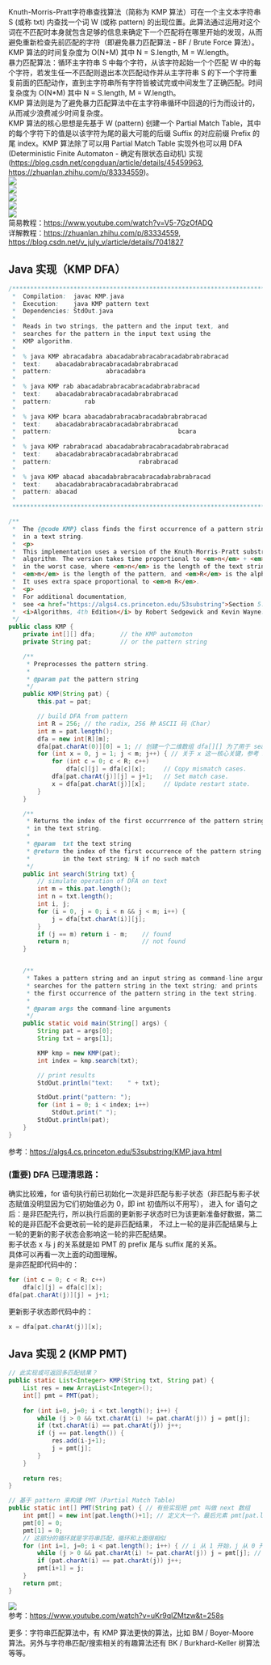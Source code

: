 Knuth-Morris-Pratt字符串查找算法（简称为 KMP 算法）可在一个主文本字符串 S (或称 txt) 内查找一个词 W (或称 pattern) 的出现位置。此算法通过运用对这个词在不匹配时本身就包含足够的信息来确定下一个匹配将在哪里开始的发现，从而避免重新检查先前匹配的字符（即避免暴力匹配算法 - BF / Brute Force 算法）。KMP 算法的时间复杂度为 O(N+M) 其中 N = S.length, M = W.length。  
暴力匹配算法：循环主字符串 S 中每个字符，从该字符起始一个个匹配 W 中的每个字符，若发生任一不匹配则退出本次匹配动作并从主字符串 S 的下一个字符重复前面的匹配动作，直到主字符串所有字符皆被试完或中间发生了正确匹配。时间复杂度为 O(N*M) 其中 N = S.length, M = W.length。  
KMP 算法则是为了避免暴力匹配算法中在主字符串循环中回退的行为而设计的，从而减少浪费减少时间复杂度。  
KMP 算法的核心思想是先基于 W (pattern) 创建一个 Partial Match Table，其中的每个字符下的值是以该字符为尾的最大可能的后缀 Suffix 的对应前缀 Prefix 的尾 index。KMP 算法除了可以用 Partial Match Table 实现外也可以用 DFA (Deterministic Finite Automaton - 确定有限状态自动机) 实现 (https://blog.csdn.net/congduan/article/details/45459963, https://zhuanlan.zhihu.com/p/83334559)。  
![](KMP(PMT).png)  
![](KMP(Example).png)  
![](KMP(DFA).png)  
![](KMP(DFA2).png)  
![](KMP(DFA3).webp)  
简易教程：https://www.youtube.com/watch?v=V5-7GzOfADQ  
详解教程：https://zhuanlan.zhihu.com/p/83334559, https://blog.csdn.net/v_july_v/article/details/7041827  
    
  
  
## Java 实现（KMP DFA）
```java
/******************************************************************************
 *  Compilation:  javac KMP.java
 *  Execution:    java KMP pattern text
 *  Dependencies: StdOut.java
 *
 *  Reads in two strings, the pattern and the input text, and
 *  searches for the pattern in the input text using the
 *  KMP algorithm.
 *
 *  % java KMP abracadabra abacadabrabracabracadabrabrabracad
 *  text:    abacadabrabracabracadabrabrabracad 
 *  pattern:               abracadabra          
 *
 *  % java KMP rab abacadabrabracabracadabrabrabracad
 *  text:    abacadabrabracabracadabrabrabracad 
 *  pattern:         rab
 *
 *  % java KMP bcara abacadabrabracabracadabrabrabracad
 *  text:    abacadabrabracabracadabrabrabracad 
 *  pattern:                                   bcara
 *
 *  % java KMP rabrabracad abacadabrabracabracadabrabrabracad 
 *  text:    abacadabrabracabracadabrabrabracad
 *  pattern:                        rabrabracad
 *
 *  % java KMP abacad abacadabrabracabracadabrabrabracad
 *  text:    abacadabrabracabracadabrabrabracad
 *  pattern: abacad
 *
 ******************************************************************************/

/**
 *  The {@code KMP} class finds the first occurrence of a pattern string
 *  in a text string.
 *  <p>
 *  This implementation uses a version of the Knuth-Morris-Pratt substring search
 *  algorithm. The version takes time proportional to <em>n</em> + <em>m R</em>
 *  in the worst case, where <em>n</em> is the length of the text string,
 *  <em>m</em> is the length of the pattern, and <em>R</em> is the alphabet size.
 *  It uses extra space proportional to <em>m R</em>.
 *  <p>
 *  For additional documentation,
 *  see <a href="https://algs4.cs.princeton.edu/53substring">Section 5.3</a> of
 *  <i>Algorithms, 4th Edition</i> by Robert Sedgewick and Kevin Wayne.
 */
public class KMP {
    private int[][] dfa;       // the KMP automoton
    private String pat;        // or the pattern string

    /**
     * Preprocesses the pattern string.
     *
     * @param pat the pattern string
     */
    public KMP(String pat) {
        this.pat = pat;

        // build DFA from pattern
        int R = 256; // the radix, 256 种 ASCII 码（Char）
        int m = pat.length();
        dfa = new int[R][m]; 
        dfa[pat.charAt(0)][0] = 1; // 创建一个二维数组 dfa[][] 为了用于 search 函数中 -- 维度 1 是指 search 的 for 循环中某次输入的 text 的一个字符/Char，维度 2 是指 search 的上一个输入的字符/Char 已匹配到 pattern 的索引。
        for (int x = 0, j = 1; j < m; j++) { // 关于 x 这一核心关键，参考 https://zhuanlan.zhihu.com/p/83334559, 尤其看其中的 https://pic4.zhimg.com/v2-6594ba99da1f3c8ea609d0b24be448cb_b.webp
            for (int c = 0; c < R; c++) 
                dfa[c][j] = dfa[c][x];     // Copy mismatch cases. 
            dfa[pat.charAt(j)][j] = j+1;   // Set match case. 
            x = dfa[pat.charAt(j)][x];     // Update restart state. 
        } 
    } 

    /**
     * Returns the index of the first occurrrence of the pattern string
     * in the text string.
     *
     * @param  txt the text string
     * @return the index of the first occurrence of the pattern string
     *         in the text string; N if no such match
     */
    public int search(String txt) {
        // simulate operation of DFA on text
        int m = this.pat.length();
        int n = txt.length();
        int i, j;
        for (i = 0, j = 0; i < n && j < m; i++) {
            j = dfa[txt.charAt(i)][j];
        }
        if (j == m) return i - m;    // found
        return n;                    // not found
    }


    /** 
     * Takes a pattern string and an input string as command-line arguments;
     * searches for the pattern string in the text string; and prints
     * the first occurrence of the pattern string in the text string.
     *
     * @param args the command-line arguments
     */
    public static void main(String[] args) {
        String pat = args[0];
        String txt = args[1];

        KMP kmp = new KMP(pat);
        int index = kmp.search(txt);

        // print results
        StdOut.println("text:    " + txt);

        StdOut.print("pattern: ");
        for (int i = 0; i < index; i++)
            StdOut.print(" ");
        StdOut.println(pat);
    }
}
```
参考：https://algs4.cs.princeton.edu/53substring/KMP.java.html  
### (重要) DFA 已理清思路：  
确实比较难，for 语句执行前已初始化一次是非匹配与影子状态（非匹配与影子状态赋值没明显因为它们初始值必为 0，即 int 初值所以不用写），
进入 for 语句之后：是非匹配先行，所以执行后面的更新影子状态时已为该更新准备好数据，第二轮的是非匹配不会更改前一轮的是非匹配结果，
不过上一轮的是非匹配结果与上一轮的更新的影子状态会影响这一轮的非匹配结果。  
影子状态 x 与 j 的关系就是如 PMT 的 prefix 尾与 suffix 尾的关系。  
具体可以再看一次上面的动图理解。  
是非匹配即代码中的：  
```java
for (int c = 0; c < R; c++) 
    dfa[c][j] = dfa[c][x];
dfa[pat.charAt(j)][j] = j+1;
```
更新影子状态即代码中的：  
```java
x = dfa[pat.charAt(j)][x];
```
  
  
  
## Java 实现 2 (KMP PMT)
```java
// 此实现或可返回多匹配结果？
public static List<Integer> KMP(String txt, String pat) {
    List res = new ArrayList<Integer>();
    int[] pmt = PMT(pat);
    
    for (int i=0, j=0; i < txt.length(); i++) {
        while (j > 0 && txt.charAt(i) != pat.charAt(j)) j = pmt[j];
        if (txt.charAt(i) == pat.charAt(j)) j++;
        if (j == pat.length()) {
            res.add(i-j+1);
            j = pmt[j];
        }
    }
    
    return res;
}

// 基于 pattern 来构建 PMT (Partial Match Table)
public static int[] PMT(String pat) { // 有些实现把 pmt 叫做 next 数组
    int pmt[] = new int[pat.length()+1]; // 定义大一个，最后元素 pmt[pat.length()] 指向 LPS 最长前缀的最尾元素的索引值
    pmt[0] = 0;
    pmt[1] = 0;
    // 这部分的循环就是字符串匹配，循环和上面很相似
    for (int i=1, j=0; i < pat.length(); i++) { // i 从 1 开始，j 从 0 开始是因为 LPS (len of the longest prefix of pat[0...j] which is also the suffix) 从索引 0 和 1 就可以开始对比，比如若 pat 为 AAXXX 时，PMT 就是 [0,0,1,x,x,x]，即在 pat[0...1] 时 pat[1] 为 pat[0] 的 LPS
        while (j > 0 && pat.charAt(i) != pat.charAt(j)) j = pmt[j]; // 比如 pat: ABCABDABCABC 或 ABCABDABCABD
        if (pat.charAt(i) == pat.charAt(j)) j++;
        pmt[i+1] = j;
    }
    return pmt;
}
```
![](KMP(PMT2).png)  
参考：https://www.youtube.com/watch?v=uKr9qIZMtzw&t=258s
  
  
  
更多：字符串匹配算法中，有 KMP 算法更快的算法，比如 BM / Boyer-Moore 算法。另外与字符串匹配/搜索相关的有趣算法还有 BK / Burkhard-Keller 树算法等等。  